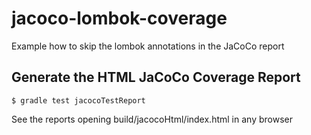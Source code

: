 # jacoco-lombok-coverage
Example how to skip the lombok annotations in the JaCoCo report

## Generate the HTML JaCoCo Coverage Report

`$ gradle test jacocoTestReport`

See the reports opening build/jacocoHtml/index.html
in any browser

